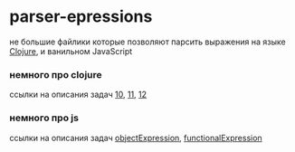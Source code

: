 # parser-epressions
не большие файлики которые позволяют парсить выражения на языке [Clojure](https://en.wikipedia.org/wiki/Clojure "ссылка на вики"), и ванильном JavaScript

### немного про clojure
ссылки на описания задач [10](https://www.kgeorgiy.info/courses/paradigms/lectures/clojure-world.html), [11](https://www.kgeorgiy.info/courses/paradigms/lectures/clojure-objects.html), [12](https://www.kgeorgiy.info/courses/paradigms/lectures/clojure-parsing.html)

### немного про js
ссылки на описания задач [objectExpression](https://www.kgeorgiy.info/courses/paradigms/lectures/jsobjects.html), [functionalExpression](https://www.kgeorgiy.info/courses/paradigms/lectures/jsfunctions.html)
